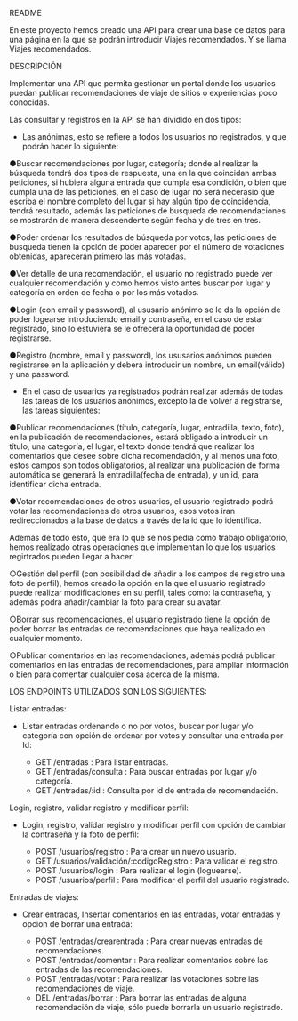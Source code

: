 README

En este proyecto hemos creado una API para crear una base de datos para una página en la que se podrán introducir Viajes recomendados. Y se llama
Viajes recomendados.

DESCRIPCIÓN

Implementar una API que permita gestionar un portal donde los usuarios puedan publicar
recomendaciones de viaje de sitios o experiencias poco conocidas.

Las consultar y registros en la API se han dividido en dos tipos:

- Las anónimas, esto se refiere a todos los usuarios no registrados, y que podrán hacer lo siguiente:

●Buscar recomendaciones por lugar, categoría; donde al realizar la búsqueda tendrá dos tipos de respuesta, una en la que coincidan ambas peticiones, si hubiera alguna entrada que cumpla esa condición, o bien que cumpla una de las peticiones, en el caso de lugar no será necerasio que escriba el nombre completo del lugar si hay algún tipo de coincidencia, tendrá resultado, además las peticiones de busqueda de recomendaciones se mostrarán de manera descendente según fecha y de tres en tres.

●Poder ordenar los resultados de búsqueda por votos, las peticiones de busqueda tienen la opción de poder aparecer por el número de votaciones obtenidas, aparecerán primero las más votadas.

●Ver detalle de una recomendación, el usuario no registrado puede ver cualquier recomendación y como hemos visto antes buscar por lugar y categoría en orden de fecha o por los más votados.

●Login (con email y password), al ususario anónimo se le da la opción de poder logearse introduciendo email y contraseña, en el caso de estar registrado, sino lo estuviera se le ofrecerá la oportunidad de poder registrarse.

●Registro (nombre, email y password), los ususarios anónimos pueden registrarse en la aplicación y deberá introducir un nombre, un email(válido) y una password.

- En el caso de usuarios ya registrados podrán realizar además de todas las tareas de los usuarios anónimos, excepto la de volver a registrarse, las tareas siguientes:

●Publicar recomendaciones (título, categoría, lugar, entradilla, texto, foto), en la publicación de recomendaciones, estará obligado a introducir un título, una categoría, el lugar, el texto donde tendrá que realizar los comentarios que desee sobre dicha recomendación, y al menos una foto, estos campos son todos obligatorios, al realizar una publicación de forma automática se generará la entradilla(fecha de entrada), y un id, para identificar dicha entrada.

●Votar recomendaciones de otros usuarios, el usuario registrado podrá votar las recomendaciones de otros usuarios, esos votos iran redireccionados a la base de datos a través de la id que lo identifica.

Además de todo esto, que era lo que se nos pedía como trabajo obligatorio, hemos realizado otras operaciones que implementan lo que los usuarios regirtrados pueden llegar a hacer:

○Gestión del perfil (con posibilidad de añadir a los campos de registro una foto de perfil), hemos creado la opción en la que el usuario registrado puede realizar modificaciones en su perfil, tales como: la contraseña, y además podrá añadir/cambiar la foto para crear su avatar.

○Borrar sus recomendaciones, el usuario registrado tiene la opción de poder borrar las entradas de recomendaciones que haya realizado en cualquier momento.

○Publicar comentarios en las recomendaciones, además podrá publicar comentarios en las entradas de recomendaciones, para ampliar información o bien para comentar cualquier cosa acerca de la misma.

LOS ENDPOINTS UTILIZADOS SON LOS SIGUIENTES:

Listar entradas:

- Listar entradas ordenando o no por votos, buscar por lugar y/o categoría con opción de ordenar por votos y consultar una entrada por Id:

  - GET /entradas : Para listar entradas.
  - GET /entradas/consulta : Para buscar entradas por lugar y/o categoría.
  - GET /entradas/:id : Consulta por id de entrada de recomendación.

Login, registro, validar registro y modificar perfil:

- Login, registro, validar registro y modificar perfil con opción de cambiar la contraseña y la foto de perfil:

  - POST /usuarios/registro : Para crear un nuevo usuario.
  - GET /usuarios/validación/:codigoRegistro : Para validar el registro.
  - POST /usuarios/login : Para realizar el login (loguearse).
  - POST /usuarios/perfil : Para modificar el perfil del usuario registrado.

Entradas de viajes:

- Crear entradas, Insertar comentarios en las entradas, votar entradas y opcion de borrar una entrada:

  - POST /entradas/crearentrada : Para crear nuevas entradas de recomendaciones.
  - POST /entradas/comentar : Para realizar comentarios sobre las entradas de las recomendaciones.
  - POST /entradas/votar : Para realizar las votaciones sobre las recomendaciones de viaje.
  - DEL /entradas/borrar : Para borrar las entradas de alguna recomendación de viaje, sólo puede borrarla un usuario registrado.
